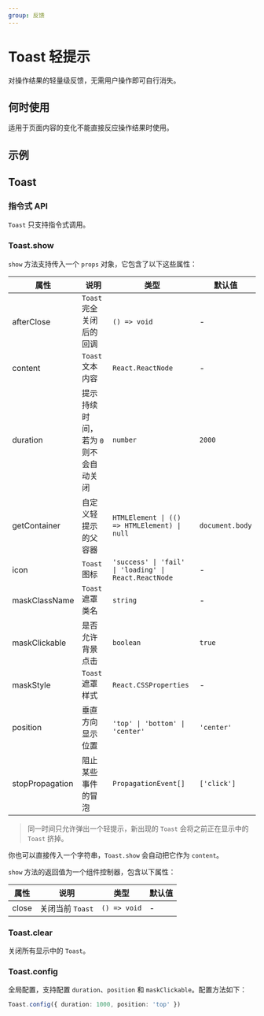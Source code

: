 ```yaml
---
group: 反馈
---
```







# Toast 轻提示

对操作结果的轻量级反馈，无需用户操作即可自行消失。

## 何时使用

适用于页面内容的变化不能直接反应操作结果时使用。

## 示例

<code src="./demos/demo1.tsx"></code>

## Toast

### 指令式 API

`Toast` 只支持指令式调用。

### Toast.show

`show` 方法支持传入一个 `props` 对象，它包含了以下这些属性：

| 属性 | 说明 | 类型 | 默认值 |
| --- | --- | --- | --- |
| afterClose | `Toast` 完全关闭后的回调 | `() => void` | - |
| content | `Toast` 文本内容 | `React.ReactNode` | - |
| duration | 提示持续时间，若为 `0` 则不会自动关闭 | `number` | `2000` |
| getContainer | 自定义轻提示的父容器 | `HTMLElement \| (() => HTMLElement) \| null` | `document.body` |
| icon | `Toast` 图标 | `'success' \| 'fail' \| 'loading' \| React.ReactNode` | - |
| maskClassName | `Toast` 遮罩类名 | `string` | - |
| maskClickable | 是否允许背景点击 | `boolean` | `true` |
| maskStyle | `Toast` 遮罩样式 | `React.CSSProperties` | - |
| position | 垂直方向显示位置 | `'top' \| 'bottom' \| 'center'` | `'center'` |
| stopPropagation | 阻止某些事件的冒泡 | `PropagationEvent[]` | `['click']` |

> 同一时间只允许弹出一个轻提示，新出现的 `Toast` 会将之前正在显示中的 `Toast` 挤掉。

你也可以直接传入一个字符串，`Toast.show` 会自动把它作为 `content`。

`show` 方法的返回值为一个组件控制器，包含以下属性：

| 属性  | 说明             | 类型         | 默认值 |
| ----- | ---------------- | ------------ | ------ |
| close | 关闭当前 `Toast` | `() => void` | -      |

### Toast.clear

关闭所有显示中的 `Toast`。

### Toast.config

全局配置，支持配置 `duration`、`position` 和 `maskClickable`。配置方法如下：

```ts
Toast.config({ duration: 1000, position: 'top' })
```
